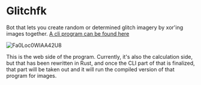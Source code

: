 # Glitchfk

Bot that lets you create random or determined glitch imagery by xor'ing images together. [A cli program can be found here](https://github.com/IoIxD/glitchfuck/tree/rust)

![Fa0Loc0WIAA42U8](https://user-images.githubusercontent.com/30945097/186069771-58d66f9f-2d08-478b-83f5-825271d5532e.jpeg)

This is the web side of the program. Currently, it's also the calculation side, but that has been rewritten in Rust, and once the CLI part of that is finalized, that part will be taken out and it will run the compiled version of that program for images.
